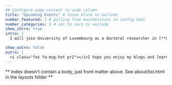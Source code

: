 ```yaml
---
## Configure page content in wide column
title: "Upcoming Events" # leave blank to exclude
number_featured: 1 # pulling from mainSections in config.toml
number_categories: 3 # set to zero to exclude
show_intro: true
intro: |
  I will join University of Luxembourg as a doctoral researcher in [**CVI2 Lab**](https://cvi2.uni.lu/) on the topic of *3D Computer Vision in CAD Modelling* under the supervision of [**Prof. Djamilia Aouada**](https://scholar.google.com/citations?user=WBmJVSkAAAAJ&hl=en)

show_outro: false
outro: |
  <i class="fas fa-mug-hot pr2"></i>I hope you enjoy my blogs and learn.
---
```


** index doesn't contain a body, just front matter above.
See about/list.html in the layouts folder **
